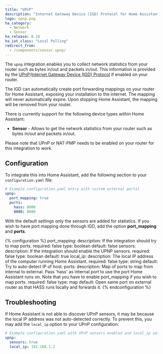 ```yaml
---
title: "UPnP"
description: "Internet Gateway Device (IGD) Protocol for Home Assistant."
logo: upnp.png
ha_category:
  - Network
  - Sensor
ha_release: 0.18
ha_iot_class: "Local Polling"
redirect_from:
  - /components/sensor.upnp/
---
```


The `upnp` integration enables you to collect network statistics from your router such as bytes in/out and packets in/out. This information is provided by the [UPnP](https://en.wikipedia.org/wiki/Universal_Plug_and_Play)/[Internet Gateway Device (IGD) Protocol](https://en.wikipedia.org/wiki/Internet_Gateway_Device_Protocol) if enabled on your router.

The IGD can automatically create port forwarding mappings on your router for Home Assistant, exposing your installation to the internet. The mapping will never automatically expire. Upon stopping Home Assistant, the mapping will be removed from your router.

There is currently support for the following device types within Home Assistant:

- **Sensor** - Allows to get the network statistics from your router such as bytes in/out and packets in/out.

Please note that UPnP or NAT-PMP needs to be enabled on your router for this integration to work.

## Configuration

To integrate this into Home Assistant, add the following section to your `configuration.yaml` file:

```yaml
# Example configuration.yaml entry with custom external portal
upnp:
  port_mapping: true
  ports:
    hass: 8000
    8080: 8080
```

With the default settings only the sensors are added for statistics. If you wish to have port mapping done through IGD, add the option **port_mapping** and **ports**.

{% configuration %}
port_mapping:
  description: If the integration should try to map ports.
  required: false
  type: boolean
  default: false
sensors:
  description: If the integration should enable the UPNP sensors.
  required: false
  type: boolean
  default: true
local_ip:
  description: The local IP address of the computer running Home Assistant.
  required: false
  type: string
  default: Try to auto-detect IP of host.
ports:
  description: Map of ports to map from internal to external. Pass 'hass' as internal port to use the port Home Assistant runs on. Note that you have to enable port_mapping if you wish to map ports.
  required: false
  type: map
  default: Open same port on external router as that HASS runs locally and forwards it.
{% endconfiguration %}

## Troubleshooting

If Home Assistant is not able to discover UPnP sensors, it may be because the local IP address was not auto-detected correctly. To prevent this, you may add the `local_ip` option to your UPnP configuration:

```yaml
# Example configuration.yaml with UPnP sensors enabled and local_ip set
upnp:
  sensors: true
  local_ip: 192.168.1.2
```
